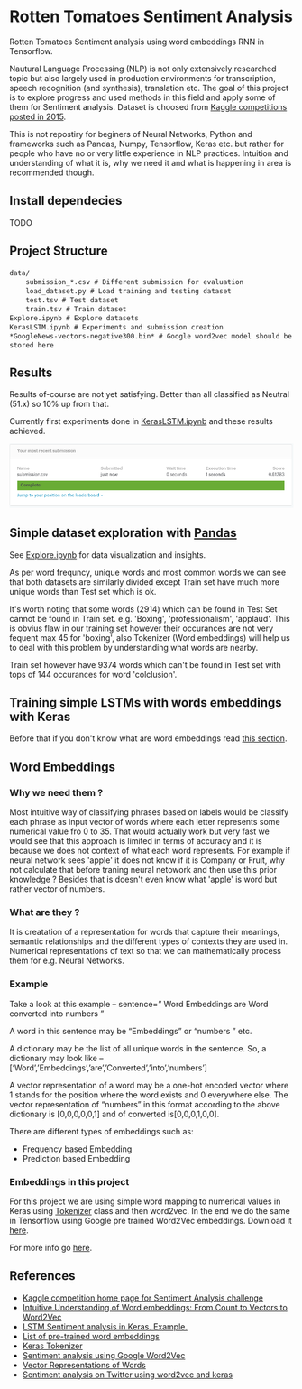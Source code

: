 # Rotten Tomatoes Sentiment Analysis

Rotten Tomatoes Sentiment analysis using word embeddings RNN in Tensorflow. 

Nautural Language Processing (NLP) is not only extensively researched topic but also largely used in production environments for transcription, speech recognition (and synthesis), translation etc. The goal of this project is to explore progress and used methods in this field and apply some of them for Sentiment analysis. Dataset is choosed from [Kaggle competitions posted in 2015](https://www.kaggle.com/c/sentiment-analysis-on-movie-reviews).

This is not repostiry for beginers of Neural Networks, Python and frameworks such as Pandas, Numpy, Tensorflow, Keras etc. but rather for people who have no or very little experience in NLP practices. Intuition and understanding of what it is, why we need it and what is happening in area is recommended though.

## Install dependecies

TODO

## Project Structure

```
data/
    submission_*.csv # Different submission for evaluation
    load_dataset.py # Load training and testing dataset
    test.tsv # Test dataset
    train.tsv # Train dataset
Explore.ipynb # Explore datasets
KerasLSTM.ipynb # Experiments and submission creation
*GoogleNews-vectors-negative300.bin* # Google word2vec model should be stored here
```

## Results

Results of-course are not yet satisfying. Better than all classified as Neutral (51.x) so 10% up from that.

Currently first experiments done in [KerasLSTM.ipynb](KerasLSTM.ipynb) and these results achieved.

![kaggle_score](images/kaggle_score.png)

## Simple dataset exploration with [Pandas](http://pandas.pydata.org/)

See [Explore.ipynb](Explore.ipynb) for data visualization and insights.

As per word frequncy, unique words and most common words we can see that both datasets are similarly divided except Train set have much more unique words than Test set which is ok.

It's worth noting that some words (2914) which can be found in Test Set cannot be found in Train set. e.g. 'Boxing', 'professionalism', 'applaud'. This is obvius flaw in our training set however their occurances are not very fequent max 45 for 'boxing', also Tokenizer (Word embeddings) will help us to deal with this problem by understanding what words are nearby.

Train set however have 9374 words which can't be found in Test set with tops of 144 occurances for word 'colclusion'.

## Training simple LSTMs with words embeddings with Keras

Before that if you don't know what are word embeddings read [this section](#word-embeddings).



## Word Embeddings

### Why we need them ?

Most intuitive way of classifying phrases based on labels would be classify each phrase as input vector of words where each letter represents some numerical value fro 0 to 35. That would actually work but very fast we would see that this approach is limited in terms of accuracy and it is because we does not context of what each word represents. For example if neural network sees 'apple' it does not know if it is Company or Fruit, why not calculate that before traning neural netowork and then use this prior knowledge ? Besides that is doesn't even know what 'apple' is word but rather vector of numbers.

### What are they ?

It is creatation of a representation for words that capture their meanings, semantic relationships and the different types of contexts they are used in. Numerical representations of text so that we can mathematically process them for e.g. Neural Networks.

### Example

Take a look at this example – sentence=” Word Embeddings are Word converted into numbers ”

A word in this sentence may be “Embeddings” or “numbers ” etc.

A dictionary may be the list of all unique words in the sentence. So, a dictionary may look like – [‘Word’,’Embeddings’,’are’,’Converted’,’into’,’numbers’]

A vector representation of a word may be a one-hot encoded vector where 1 stands for the position where the word exists and 0 everywhere else. The vector representation of “numbers” in this format according to the above dictionary is [0,0,0,0,0,1] and of converted is[0,0,0,1,0,0].

There are different types of embeddings such as:

* Frequency based Embedding
* Prediction based Embedding

### Embeddings in this project

For this project we are using simple word mapping to numerical values in Keras using [Tokenizer](http://www.orbifold.net/default/2017/01/10/embedding-and-tokenizer-in-keras/) class and then word2vec. In the end we do the same in Tensorflow using Google pre trained Word2Vec embeddings. Download it [here](https://drive.google.com/file/d/0B7XkCwpI5KDYNlNUTTlSS21pQmM/edit).

For more info go [here](https://www.analyticsvidhya.com/blog/2017/06/word-embeddings-count-word2veec/).


## References

 * [Kaggle competition home page for Sentiment Analysis challenge](https://www.kaggle.com/c/sentiment-analysis-on-movie-reviews/data)
 * [Intuitive Understanding of Word embeddings: From Count to Vectors to Word2Vec](https://www.analyticsvidhya.com/blog/2017/06/word-embeddings-count-word2veec/)
 * [LSTM Sentiment analysis in Keras. Example.](https://www.kaggle.com/ngyptr/lstm-sentiment-analysis-keras)
 * [List of pre-trained word embeddings](http://ahogrammer.com/2017/01/20/the-list-of-pretrained-word-embeddings/)
 * [Keras Tokenizer](http://www.orbifold.net/default/2017/01/10/embedding-and-tokenizer-in-keras/)
 * [Sentiment analysis using Google Word2Vec](https://github.com/mnebuerquo/tomato)
 * [Vector Representations of Words](https://www.tensorflow.org/tutorials/word2vec)
 * [Sentiment analysis on Twitter using word2vec and keras](http://ahmedbesbes.com/sentiment-analysis-on-twitter-using-word2vec-and-keras.html)